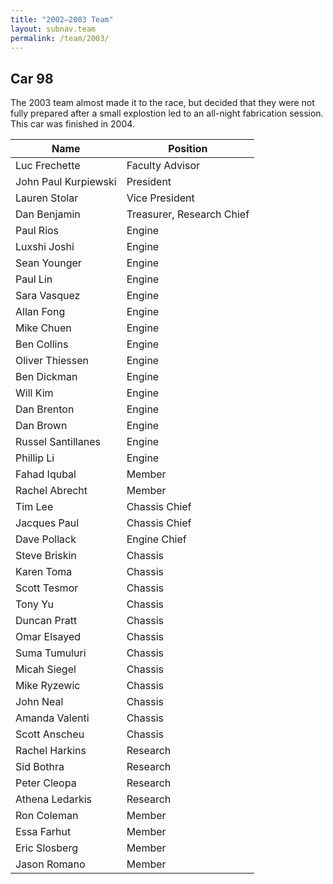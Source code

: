 ```yaml
---
title: "2002–2003 Team"
layout: subnav.team
permalink: /team/2003/
---
```


## Car 98

The 2003 team almost made it to the race, but decided that they were not fully prepared after a small explostion led to an all-night fabrication session. This car was finished in 2004.

<table>
  <thead><tr><th>Name</th><th>Position</th></tr></thead>
  <tbody>
    <tr><td>Luc Frechette</td><td>Faculty Advisor</td></tr>
    <tr><td>John Paul Kurpiewski</td><td>President</td></tr>
    <tr><td>Lauren Stolar</td><td>Vice President</td></tr>
    <tr><td>Dan Benjamin</td><td>Treasurer, Research Chief</td></tr>
    <tr><td>Paul Rios</td><td>Engine</td></tr>
    <tr><td>Luxshi Joshi</td><td>Engine</td></tr>
    <tr><td>Sean Younger</td><td>Engine</td></tr>
    <tr><td>Paul Lin</td><td>Engine</td></tr>
    <tr><td>Sara Vasquez</td><td>Engine</td></tr>
    <tr><td>Allan Fong</td><td>Engine</td></tr>
    <tr><td>Mike Chuen</td><td>Engine</td></tr>
    <tr><td>Ben Collins</td><td>Engine</td></tr>
    <tr><td>Oliver Thiessen</td><td>Engine</td></tr>
    <tr><td>Ben Dickman</td><td>Engine</td></tr>
    <tr><td>Will Kim</td><td>Engine</td></tr>
    <tr><td>Dan Brenton</td><td>Engine</td></tr>
    <tr><td>Dan Brown</td><td>Engine</td></tr> 
    <tr><td>Russel Santillanes</td><td>Engine</td></tr> 
    <tr><td>Phillip Li</td><td>Engine</td></tr> 
    <tr><td>Fahad Iqubal</td><td>Member</td></tr> 
    <tr><td>Rachel Abrecht</td><td>Member</td></tr> 
    <tr><td>Tim Lee</td><td>Chassis Chief</td></tr> 
    <tr><td>Jacques Paul</td><td>Chassis Chief</td></tr> 
    <tr><td>Dave Pollack</td><td>Engine Chief</td></tr> 
    <tr><td>Steve Briskin</td><td>Chassis</td></tr> 
    <tr><td>Karen Toma</td><td>Chassis</td></tr> 
    <tr><td>Scott Tesmor</td><td>Chassis</td></tr> 
    <tr><td>Tony Yu</td><td>Chassis</td></tr> 
    <tr><td>Duncan Pratt</td><td>Chassis</td></tr> 
    <tr><td>Omar Elsayed</td><td>Chassis</td></tr> 
    <tr><td>Suma Tumuluri</td><td>Chassis</td></tr> 
    <tr><td>Micah Siegel</td><td>Chassis</td></tr> 
    <tr><td>Mike Ryzewic</td><td>Chassis</td></tr> 
    <tr><td>John Neal</td><td>Chassis</td></tr> 
    <tr><td>Amanda Valenti</td><td>Chassis</td></tr> 
    <tr><td>Scott Anscheu</td><td>Chassis</td></tr> 
    <tr><td>Rachel Harkins</td><td>Research</td></tr> 
    <tr><td>Sid Bothra</td><td>Research</td></tr> 
    <tr><td>Peter Cleopa</td><td>Research</td></tr> 
    <tr><td>Athena Ledarkis</td><td>Research</td></tr> 
    <tr><td>Ron Coleman</td><td>Member</td></tr> 
    <tr><td>Essa Farhut</td><td>Member</td></tr> 
    <tr><td>Eric Slosberg</td><td>Member</td></tr> 
    <tr><td>Jason Romano</td><td>Member</td></tr> 
</table>
